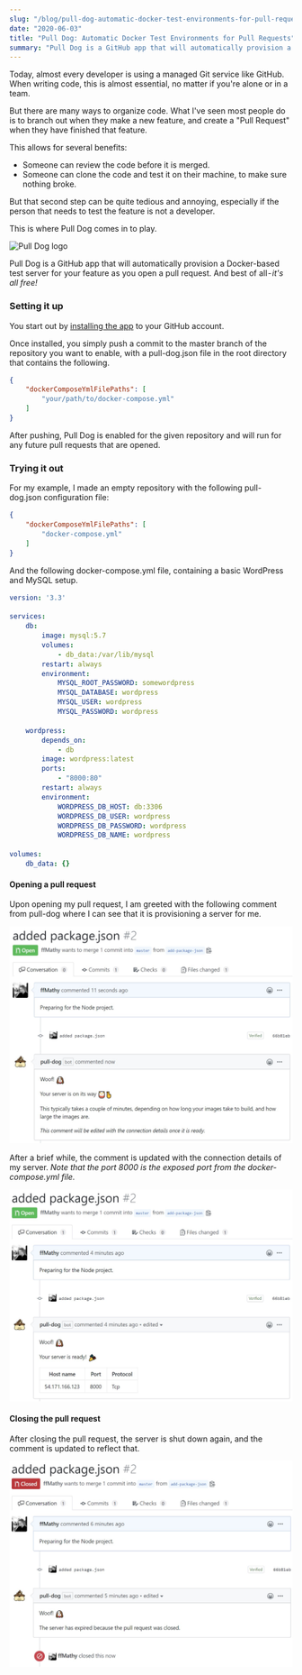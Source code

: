 ```yaml
---
slug: "/blog/pull-dog-automatic-docker-test-environments-for-pull-requests"
date: "2020-06-03"
title: "Pull Dog: Automatic Docker Test Environments for Pull Requests"
summary: "Pull Dog is a GitHub app that will automatically provision a Docker-based test server for your feature as you open a pull request. And best of all - it's all free!"
---
```


Today, almost every developer is using a managed Git service like GitHub. When writing code, this is almost essential, no matter if you're alone or in a team.

But there are many ways to organize code. What I've seen most people do is to branch out when they make a new feature, and create a "Pull Request" when they have finished that feature.

This allows for several benefits:
- Someone can review the code before it is merged.
- Someone can clone the code and test it on their machine, to make sure nothing broke.

But that second step can be quite tedious and annoying, especially if the person that needs to test the feature is not a developer.

This is where Pull Dog comes in to play.


<img src="/images/dogger-no-title.svg" alt="Pull Dog logo" />

Pull Dog is a GitHub app that will automatically provision a Docker-based test server for your feature as you open a pull request. And best of all - *it's all free!*

### Setting it up
You start out by <a href="https://github.com/apps/pull-dog" target="_blank" rel="nofollow noopener noreferrer">installing the app</a> to your GitHub account.

Once installed, you simply push a commit to the master branch of the repository you want to enable, with a pull-dog.json file in the root directory that contains the following.

```json
{
    "dockerComposeYmlFilePaths": [
        "your/path/to/docker-compose.yml"
    ]
}
```

After pushing, Pull Dog is enabled for the given repository and will run for any future pull requests that are opened.

### Trying it out
For my example, I made an empty repository with the following pull-dog.json configuration file:

```json
{
    "dockerComposeYmlFilePaths": [
        "docker-compose.yml"
    ]
}
```

And the following docker-compose.yml file, containing a basic WordPress and MySQL setup.

```yaml
version: '3.3'

services:
    db:
        image: mysql:5.7
        volumes:
            - db_data:/var/lib/mysql
        restart: always
        environment:
            MYSQL_ROOT_PASSWORD: somewordpress
            MYSQL_DATABASE: wordpress
            MYSQL_USER: wordpress
            MYSQL_PASSWORD: wordpress

    wordpress:
        depends_on:
            - db
        image: wordpress:latest
        ports:
            - "8000:80"
        restart: always
        environment:
            WORDPRESS_DB_HOST: db:3306
            WORDPRESS_DB_USER: wordpress
            WORDPRESS_DB_PASSWORD: wordpress
            WORDPRESS_DB_NAME: wordpress

volumes:
    db_data: {}
```

#### Opening a pull request
Upon opening my pull request, I am greeted with the following comment from pull-dog where I can see that it is provisioning a server for me.

![Pull Dog is provisioning a server here after opening the pull request](../images/pull-dog/screenshot-1.jpg)

After a brief while, the comment is updated with the connection details of my server. *Note that the port 8000 is the exposed port from the docker-compose.yml file.*

![The server is ready](../images/pull-dog/screenshot-2.jpg)

#### Closing the pull request
After closing the pull request, the server is shut down again, and the comment is updated to reflect that.

![Pull Request is closed and server is destroyed](../images/pull-dog/screenshot-3.jpg)
